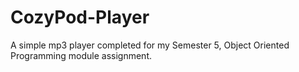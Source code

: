 # CozyPod-Player
A simple mp3 player completed for my Semester 5, Object Oriented Programming module assignment.
